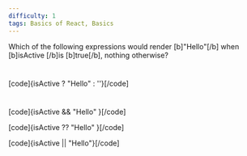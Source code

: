 ```yaml
---
difficulty: 1
tags: Basics of React, Basics
---
```


Which of the following expressions would render [b]"Hello"[/b] when [b]isActive [/b]is [b]true[/b], nothing otherwise?

#
[code]{isActive ? "Hello" : ''}[/code]

#
[code]{isActive && "Hello" }[/code]


[code]{isActive ?? "Hello" }[/code]


[code]{isActive || "Hello"}[/code]

